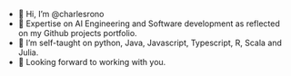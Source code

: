 - 👋 Hi, I’m @charlesrono
- 🌱 Expertise on AI Engineering and Software development as reflected on my Github projects portfolio.
- 👀 I’m self-taught on python, Java, Javascript, Typescript, R, Scala and Julia. 
- 🌱 Looking forward to working with you.
